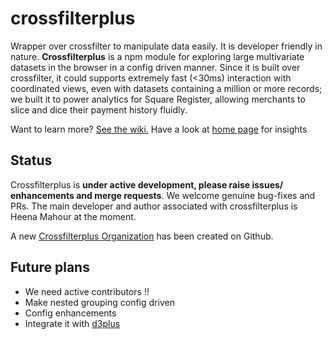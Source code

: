 # crossfilterplus
Wrapper over crossfilter to manipulate data easily. It is developer friendly in nature.
**Crossfilterplus** is a npm module for exploring large multivariate datasets in the browser in a config driven manner. Since it is built over crossfilter, it could supports extremely fast (<30ms) interaction with coordinated views, even with datasets containing a million or more records; we built it to power analytics for Square Register, allowing merchants to slice and dice their payment history fluidly.

Want to learn more? [See the wiki.](https://github.com/fallacy321/crossfilterplus/wiki)
Have a look at [home page](https://fallacy321.github.io/crossfilterplus/) for insights 

## Status

Crossfilterplus is **under active development, please raise issues/ enhancements and merge requests**. We welcome genuine bug-fixes and PRs. The main developer and author associated with crossfilterplus is Heena Mahour at the moment.

A new [Crossfilterplus Organization](https://github.com/Crossfilterplus) has been created on Github.
## Future plans

- We need active contributors !!
- Make nested grouping config driven
- Config enhancements
- Integrate it with [d3plus](https://github.com/alexandersimoes/d3plus)
